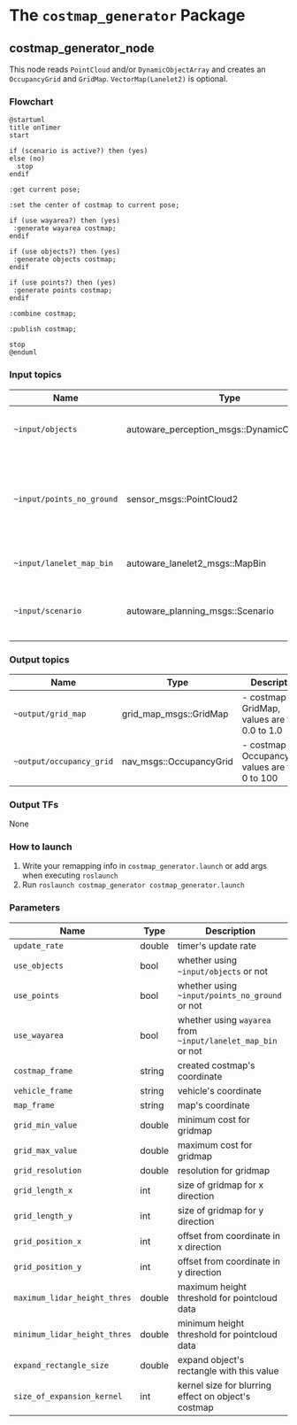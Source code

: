 # The `costmap_generator` Package

## costmap_generator_node

This node reads `PointCloud` and/or `DynamicObjectArray` and creates an `OccupancyGrid` and `GridMap`. `VectorMap(Lanelet2)` is optional.

### Flowchart

```plantuml
@startuml
title onTimer
start

if (scenario is active?) then (yes)
else (no)
  stop
endif

:get current pose;

:set the center of costmap to current pose;

if (use wayarea?) then (yes)
 :generate wayarea costmap;
endif

if (use objects?) then (yes)
 :generate objects costmap;
endif

if (use points?) then (yes)
 :generate points costmap;
endif

:combine costmap;

:publish costmap;

stop
@enduml
```

### Input topics

| Name                      | Type                                         | Description                                                                  |
| ------------------------- | -------------------------------------------- | ---------------------------------------------------------------------------- |
| `~input/objects`          | autoware_perception_msgs::DynamicObjectArray | predicted objects, for obstacles areas                                       |
| `~input/points_no_ground` | sensor_msgs::PointCloud2                     | ground-removed points, for obstacle areas which can't be detected as objects |
| `~input/lanelet_map_bin`  | autoware_lanelet2_msgs::MapBin               | vector map, for drivable areas                                               |
| `~input/scenario`         | autoware_planning_msgs::Scenario             | scenarios to be activated, for node activation                               |

### Output topics

| Name                     | Type                    | Description                                          |
| ------------------------ | ----------------------- | ---------------------------------------------------- |
| `~output/grid_map`       | grid_map_msgs::GridMap  | - costmap as GridMap, values are from 0.0 to 1.0     |
| `~output/occupancy_grid` | nav_msgs::OccupancyGrid | - costmap as OccupancyGrid, values are from 0 to 100 |

### Output TFs

None

### How to launch

1. Write your remapping info in `costmap_generator.launch` or add args when executing `roslaunch`
2. Run `roslaunch costmap_generator costmap_generator.launch`

### Parameters

| Name                         | Type   | Description                                                  |
| ---------------------------- | ------ | ------------------------------------------------------------ |
| `update_rate`                | double | timer's update rate                                          |
| `use_objects`                | bool   | whether using `~input/objects` or not                        |
| `use_points`                 | bool   | whether using `~input/points_no_ground` or not               |
| `use_wayarea`                | bool   | whether using `wayarea` from `~input/lanelet_map_bin` or not |
| `costmap_frame`              | string | created costmap's coordinate                                 |
| `vehicle_frame`              | string | vehicle's coordinate                                         |
| `map_frame`                  | string | map's coordinate                                             |
| `grid_min_value`             | double | minimum cost for gridmap                                     |
| `grid_max_value`             | double | maximum cost for gridmap                                     |
| `grid_resolution`            | double | resolution for gridmap                                       |
| `grid_length_x`              | int    | size of gridmap for x direction                              |
| `grid_length_y`              | int    | size of gridmap for y direction                              |
| `grid_position_x`            | int    | offset from coordinate in x direction                        |
| `grid_position_y`            | int    | offset from coordinate in y direction                        |
| `maximum_lidar_height_thres` | double | maximum height threshold for pointcloud data                 |
| `minimum_lidar_height_thres` | double | minimum height threshold for pointcloud data                 |
| `expand_rectangle_size`      | double | expand object's rectangle with this value                    |
| `size_of_expansion_kernel`   | int    | kernel size for blurring effect on object's costmap          |
